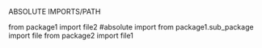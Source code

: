 
ABSOLUTE IMPORTS/PATH

from package1 import file2 #absolute import
from package1.sub_package import file
from package2 import file1

